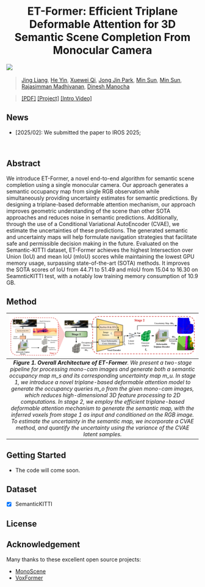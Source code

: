 <div align="center">   
  
# ET-Former: Efficient Triplane Deformable Attention for 3D Semantic Scene Completion From Monocular Camera
</div>

![](./assets/teaser.gif "")

[//]: # (> **ET-Former: Efficient Triplane Deformable Attention for 3D Semantic Scene Completion From Monocular Camera**.)

> [Jing Liang](https://jingliangc.github.io/), [He Yin](https://scholar.google.com/citations?hl=en&user=hKMVC8IAAAAJ), [Xuewei Qi](https://scholar.google.com/citations?hl=en&user=pOA6uKMAAAAJ&view_op=list_works&sortby=pubdate), [Jong Jin Park](https://scholar.google.com/citations?user=W-W1ew4AAAAJ), [Min Sun](https://scholar.google.com/citations?user=1Rf6sGcAAAAJ), [Min Sun](https://scholar.google.com/citations?user=1Rf6sGcAAAAJ), [Rajasimman Madhivanan](https://www.amazon.science/author/rajasimman-madhivanan), [Dinesh Manocha](https://scholar.google.com/citations?user=X08l_4IAAAAJ)


>  [[PDF]](https://arxiv.org/abs/2410.11019) [[Project]](https://github.com/jingGM/ET-Former.git) [[Intro Video]](https://youtu.be/aXnddiGxag0) 


## News
- [2025/02]: We submitted the paper to IROS 2025;
</br>


## Abstract
We introduce ET-Former, a novel end-to-end algorithm for semantic scene completion using a single monocular camera. Our approach generates a semantic occupancy map from single RGB observation while simultaneously providing uncertainty estimates for semantic predictions. By designing a triplane-based deformable attention mechanism, our approach improves geometric understanding of the scene than other SOTA approaches and reduces noise in semantic predictions. Additionally, through the use of a Conditional Variational AutoEncoder (CVAE), we estimate the uncertainties of these predictions. The generated semantic and uncertainty maps will help formulate navigation strategies that facilitate safe and permissible decision making in the future. Evaluated on the Semantic-KITTI dataset, ET-Former achieves the highest Intersection over Union (IoU) and mean IoU (mIoU) scores while maintaining the lowest GPU memory usage, surpassing state-of-the-art (SOTA) methods. It improves the SOTA scores of IoU from 44.71 to 51.49 and mIoU from 15.04 to 16.30 on SeamnticKITTI test, with a notably low training memory consumption of 10.9 GB.

## Method

|                                                                                                                                                                                                                                                                                                                                                                              ![space-1.jpg](assets/architecture.png)                                                                                                                                                                                                                                                                                                                                                                              | 
|:-------------------------------------------------------------------------------------------------------------------------------------------------------------------------------------------------------------------------------------------------------------------------------------------------------------------------------------------------------------------------------------------------------------------------------------------------------------------------------------------------------------------------------------------------------------------------------------------------------------------------------------------------------------------------------------------------------------------------------------------------------------------------------------------------:| 
| ***Figure 1. Overall Architecture of ET-Former**. We present a two-stage pipeline for processing mono-cam images and generate both a semantic occupancy map m_s and its corresponding uncertainty map m_u. In stage 1, we introduce a novel triplane-based deformable attention model to generate the occupancy queries m_o from the given mono-cam images, which reduces high-dimensional 3D feature processing to 2D computations. In stage 2, we employ the efficient triplane-based deformable attention mechanism to generate the semantic map, with the inferred voxels from stage 1 as input and conditioned on the RGB image. To estimate the uncertainty in the semantic map, we incorporate a CVAE method, and quantify the uncertainty using the variance of the CVAE latent samples.* |

## Getting Started
- The code will come soon.

## Dataset

- [x] SemanticKITTI

[//]: # (## Bibtex)

[//]: # (If this work is helpful for your research, please cite the following BibTeX entry.)

[//]: # ()
[//]: # (```)

[//]: # (@InProceedings{li2023voxformer,)

[//]: # (      title={VoxFormer: Sparse Voxel Transformer for Camera-based 3D Semantic Scene Completion}, )

[//]: # (      author={Li, Yiming and Yu, Zhiding and Choy, Christopher and Xiao, Chaowei and Alvarez, Jose M and Fidler, Sanja and Feng, Chen and Anandkumar, Anima},)

[//]: # (      booktitle = {Proceedings of the IEEE/CVF Conference on Computer Vision and Pattern Recognition &#40;CVPR&#41;},)

[//]: # (      year={2023})

[//]: # (})

[//]: # (```)

## License

[//]: # (Copyright © 2022-2023, NVIDIA Corporation and Affiliates. All rights reserved.)

[//]: # ()
[//]: # (This work is made available under the Nvidia Source Code License-NC. Click [here]&#40;https://github.com/NVlabs/VoxFormer/blob/main/LICENSE&#41; to view a copy of this license.)

[//]: # ()
[//]: # (The pre-trained models are shared under [CC-BY-NC-SA-4.0]&#40;https://creativecommons.org/licenses/by-nc-sa/4.0/&#41;. If you remix, transform, or build upon the material, you must distribute your contributions under the same license as the original.)

[//]: # ()
[//]: # (For business inquiries, please visit our website and submit the form: [NVIDIA Research Licensing]&#40;https://www.nvidia.com/en-us/research/inquiries/&#41;.)

## Acknowledgement

Many thanks to these excellent open source projects:
- [MonoScene](https://github.com/astra-vision/MonoScene)
- [VoxFormer](https://github.com/NVlabs/VoxFormer)
